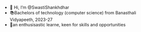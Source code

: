 - 👋 Hi, I’m @SwastiShankhdhar
- 📚Bachelors of technology (computer science) from Banasthali Vidyapeeth, 2023-27
- 🌠an enthusisastic learne, keen for skills and opportunities
<!---
SwastiShankhdhar/SwastiShankhdhar is a ✨ special ✨ repository because its `README.md` (this file) appears on your GitHub profile.
You can click the Preview link to take a look at your changes.
--->
